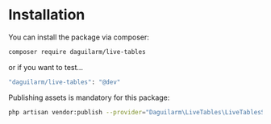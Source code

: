# Installation

You can install the package via composer:

```bash
composer require daguilarm/live-tables
```

or if you want to test...

```bash
"daguilarm/live-tables": "@dev"
```

Publishing assets is mandatory for this package:

```bash
php artisan vendor:publish --provider="Daguilarm\LiveTables\LiveTablesServiceProvider"
```
